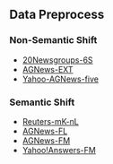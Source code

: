 ## Data Preprocess 


### Non-Semantic Shift

- [20Newsgroups-6S]()
- [AGNews-EXT]() 
- [Yahoo-AGNews-five]()


### Semantic Shift

- [Reuters-mK-nL]() 
- [AGNews-FL]()
- [AGNews-FM]() 
- [Yahoo!Answers-FM]()

